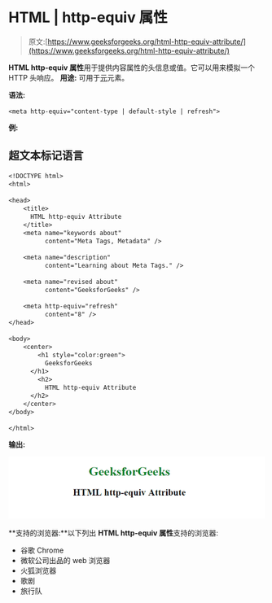 # HTML | http-equiv 属性

> 原文:[https://www.geeksforgeeks.org/html-http-equiv-attribute/](https://www.geeksforgeeks.org/html-http-equiv-attribute/)

**HTML http-equiv 属性**用于提供内容属性的头信息或值。它可以用来模拟一个 HTTP 头响应。
**用途:**
可用于[元](https://www.geeksforgeeks.org/html-meta-http-equiv-attribute/)元素。

**语法:**

```htmlhtml
<meta http-equiv="content-type | default-style | refresh">
```

**例:**

## 超文本标记语言

```htmlhtml
<!DOCTYPE html>
<html>

<head>
    <title>
      HTML http-equiv Attribute
    </title>
    <meta name="keywords about"
          content="Meta Tags, Metadata" />

    <meta name="description"
          content="Learning about Meta Tags." />

    <meta name="revised about"
          content="GeeksforGeeks" />

    <meta http-equiv="refresh"
          content="8" />
</head>

<body>
    <center>
        <h1 style="color:green">
          GeeksforGeeks
      </h1>
        <h2>
          HTML http-equiv Attribute
      </h2>
    </center>
</body>

</html>
```

**输出:**

![](img/c1c1a23f90a944e401b3128d5bcd4876.png)

**支持的浏览器:**以下列出 **HTML http-equiv 属性**支持的浏览器:

*   谷歌 Chrome
*   微软公司出品的 web 浏览器
*   火狐浏览器
*   歌剧
*   旅行队